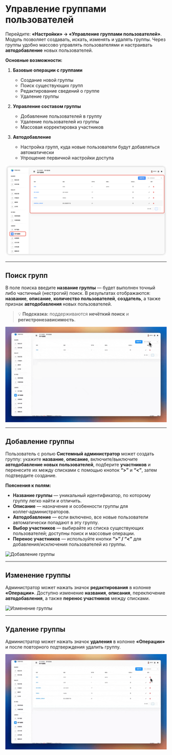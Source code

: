 # Управление группами пользователей

Перейдите: **«Настройки» → «Управление группами пользователей»**. Модуль позволяет создавать, искать, изменять и удалять группы. Через группы удобно массово управлять пользователями и настраивать **автодобавление** новых пользователей.

**Основные возможности:**

1. **Базовые операции с группами**
   - Создание новой группы
   - Поиск существующих групп
   - Редактирование сведений о группе
   - Удаление группы

2. **Управление составом группы**
   - Добавление пользователей в группу
   - Удаление пользователей из группы
   - Массовая корректировка участников

3. **Автодобавление**
   - Настройка групп, куда новые пользователи будут добавляться автоматически
   - Упрощение первичной настройки доступа

![Интерфейс управления группами](setting-manage-user-group-management-ui.f6b8fcfc.png)

---

## Поиск групп

В поле поиска введите **название группы** — будет выполнен точный либо частичный (нестрогий) поиск. В результатах отображаются: **название**, **описание**, **количество пользователей**, **создатель**, а также признак **автодобавления** новых пользователей.

> 💡 **Подсказка:** поддерживаются **нечёткий поиск** и **регистронезависимость**.

![Поиск групп](setting-manage-user-group-management-search.1fcda27c.gif)

---

## Добавление группы

Пользователь с ролью **Системный администратор** может создать группу: укажите **название**, **описание**, включите/выключите **автодобавление новых пользователей**, подберите **участников** и перенесите их между списками с помощью кнопок **“>”** и **“<”**, затем подтвердите создание.

**Пояснения к полям:**

- **Название группы** — уникальный идентификатор, по которому группу легко найти и отличить.
- **Описание** — назначение и особенности группы для коллег‑администраторов.
- **Автодобавление** — если включено, все новые пользователи автоматически попадают в эту группу.
- **Выбор участников** — выбирайте из списка существующих пользователей; доступны поиск и массовые операции.
- **Перенос участников** — используйте кнопки **“>” / “<”** для добавления/исключения пользователей из группы.

![Добавление группы](setting-manage-user-group-management-create.8fba8e92.gif)

---

## Изменение группы

Администратор может нажать значок **редактирования** в колонке **«Операции»**. Доступно изменение **названия**, **описания**, переключение **автодобавления**, а также **перенос участников** между списками.

![Изменение группы](setting-manage-user-group-management-edit.4d0967a5.gif)

---

## Удаление группы

Администратор может нажать значок **удаления** в колонке **«Операции»** и после повторного подтверждения удалить группу.

![Удаление группы](setting-manage-user-group-management-del.265c109f.gif)
